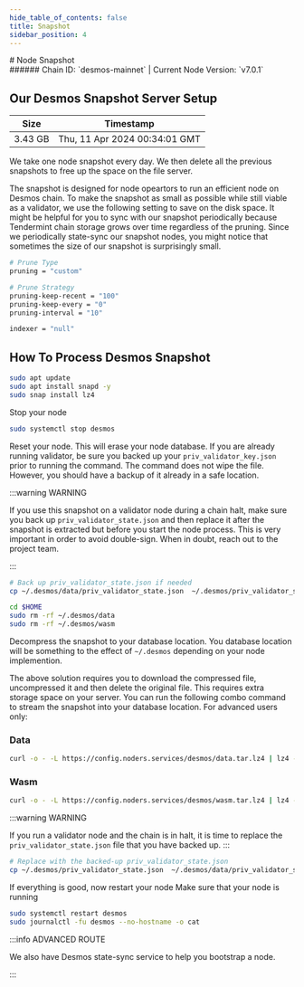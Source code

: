 ```yaml
---
hide_table_of_contents: false
title: Snapshot
sidebar_position: 4
---
```


<div class="h1-with-icon icon-desmos">
# Node Snapshot
</div>
###### Chain ID: `desmos-mainnet` | Current Node Version: `v7.0.1`

## Our Desmos Snapshot Server Setup

| Size   | Timestamp   |
|--------|-------------|
| 3.43 GB | Thu, 11 Apr 2024 00:34:01 GMT |


We take one node snapshot every day. We then delete all the previous snapshots to free up the space on the file server.

The snapshot is designed for node opeartors to run an efficient node on Desmos chain. To make the snapshot as small as possible while still viable as a validator, we use the following setting to save on the disk space. It might be helpful for you to sync with our snapshot periodically because Tendermint chain storage grows over time regardless of the pruning. Since we periodically state-sync our snapshot nodes, you might notice that sometimes the size of our snapshot is surprisingly small.

```bash title="app.toml"
# Prune Type
pruning = "custom"

# Prune Strategy
pruning-keep-recent = "100"
pruning-keep-every = "0"
pruning-interval = "10"
```

```bash title="config.toml"
indexer = "null"
```

## How To Process Desmos Snapshot
```bash
sudo apt update
sudo apt install snapd -y
sudo snap install lz4
```

Stop your node
```bash
sudo systemctl stop desmos
```
Reset your node. This will erase your node database. If you are already running validator, be sure you backed up your `priv_validator_key.json` prior to running the command. The command does not wipe the file. However, you should have a backup of it already in a safe location.

:::warning WARNING

If you use this snapshot on a validator node during a chain halt, make sure you back up `priv_validator_state.json` and then replace it after the snapshot is extracted but before you start the node process. This is very important in order to avoid double-sign. When in doubt, reach out to the project team.

:::

```bash
# Back up priv_validator_state.json if needed
cp ~/.desmos/data/priv_validator_state.json  ~/.desmos/priv_validator_state.json

cd $HOME
sudo rm -rf ~/.desmos/data
sudo rm -rf ~/.desmos/wasm
```

Decompress the snapshot to your database location. You database location will be something to the effect of `~/.desmos` depending on your node implemention.

The above solution requires you to download the compressed file, uncompressed it and then delete the original file. This requires extra storage space on your server. You can run the following combo command to stream the snapshot into your database location. For advanced users only:
### Data
```bash
curl -o - -L https://config.noders.services/desmos/data.tar.lz4 | lz4 -d | tar -x -C ~/.desmos
```
### Wasm
```bash
curl -o - -L https://config.noders.services/desmos/wasm.tar.lz4 | lz4 -d | tar -x -C ~/.desmos
```

:::warning WARNING

If you run a validator node and the chain is in halt, it is time to replace the `priv_validator_state.json` file that you have backed up.
:::

```bash
# Replace with the backed-up priv_validator_state.json
cp ~/.desmos/priv_validator_state.json  ~/.desmos/data/priv_validator_state.json
```

If everything is good, now restart your node
Make sure that your node is running

```bash
sudo systemctl restart desmos
sudo journalctl -fu desmos --no-hostname -o cat
```

:::info ADVANCED ROUTE

We also have Desmos state-sync service to help you bootstrap a node.

:::

